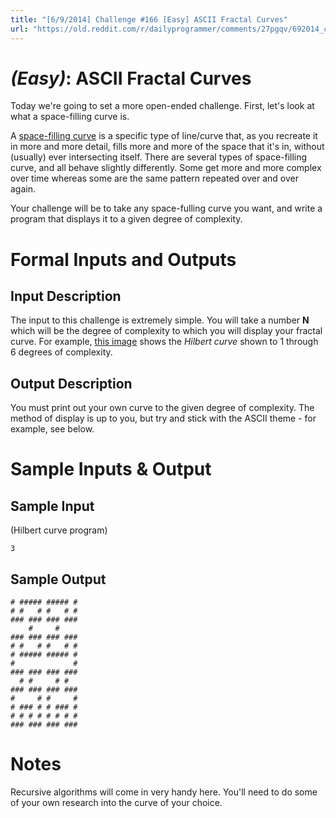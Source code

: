 ```yaml
---
title: "[6/9/2014] Challenge #166 [Easy] ASCII Fractal Curves"
url: "https://old.reddit.com/r/dailyprogrammer/comments/27pgqv/692014_challenge_166_easy_ascii_fractal_curves/"
---
```


# [](#EasyIcon) _(Easy)_: ASCII Fractal Curves

Today we're going to set a more open-ended challenge. First, let's look at what a space-filling curve is.

A [space-filling curve](http://en.wikipedia.org/wiki/Space-filling_curve) is a specific type of line/curve that, as you recreate it in more and more detail, fills more and more of the space that it's in, without (usually) ever intersecting itself. There are several types of space-filling curve, and all behave slightly differently. Some get more and more complex over time whereas some are the same pattern repeated over and over again.

Your challenge will be to take any space-fulling curve you want, and write a program that displays it to a given degree of complexity.

# Formal Inputs and Outputs

## Input Description

The input to this challenge is extremely simple. You will take a number **N** which will be the degree of complexity to which you will display your fractal curve. For example, [this image](http://upload.wikimedia.org/wikipedia/en/a/a5/Hilbert_curve.svg) shows the *Hilbert curve* shown to 1 through 6 degrees of complexity.

## Output Description

You must print out your own curve to the given degree of complexity. The method of display is up to you, but try and stick with the ASCII theme - for example, see below.

# Sample Inputs & Output

## Sample Input

(Hilbert curve program)

    3

## Sample Output

    # ##### ##### #
    # #   # #   # #
    ### ### ### ###
        #     #    
    ### ### ### ###
    # #   # #   # #
    # ##### ##### #
    #             #
    ### ### ### ###
      # #     # #  
    ### ### ### ###
    #     # #     #
    # ### # # ### #
    # # # # # # # #
    ### ### ### ###

# Notes

Recursive algorithms will come in very handy here. You'll need to do some of your own research into the curve of your choice.